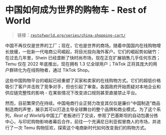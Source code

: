 # 中国如何成为世界的购物车 - Rest of World

> 链接：[`restofworld.org/series/china-shopping-cart/`](https://restofworld.org/series/china-shopping-cart/)

中国不再仅仅是世界的工厂；现在，它也是世界的商场。随着中国国内在线购物增长放缓，一批新一代电商公司崛起，将目光投向海外客户。它们的崛起势如破竹：在过去几年里，Shein 已经垄断了快时尚市场，现在正在扩展销售几乎任何东西；Temu 仅在 2022 年底推出，现在拥有 1.3 亿全球用户；TikTok 正将其庞大的用户群转化为在线购物者，通过 TikTok Shop。

这些中国购物平台的崛起已经重塑了买家和卖家的在线购物方式。它们的超低价格吸引了客户并击败了竞争对手，但也引起了审查。各国政府开始质疑对本地企业和供应链完整性的影响 - 在某些情况下改变进口规则甚至直接禁止平台。

然而，目前繁荣仍在持续。中国电商行业正努力改变其仅仅是廉价“中国制造”商品制造商的声誉，展示其可以打造主导全球舞台的整个品牌和商业模式。为了这个系列，*Rest of World*与中国工厂老板进行了交谈，参观了巴基斯坦的自动包裹分拣中心，与印尼购物影响者幕后合作，前往一个充满尼日利亚假冒商人的市场，并进行了一次 Temu 购物狂欢，探索这个电商新时代如何改变我们的购物方式。
